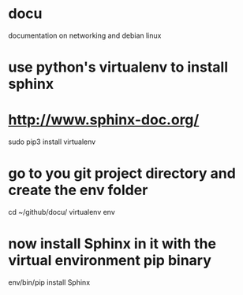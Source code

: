 # docu
documentation on networking and debian linux

# use python's virtualenv to install sphinx
# http://www.sphinx-doc.org/
sudo pip3 install virtualenv
# go to you git project directory and create the env folder
cd ~/github/docu/
virtualenv env
# now install Sphinx in it with the virtual environment pip binary
env/bin/pip install Sphinx
